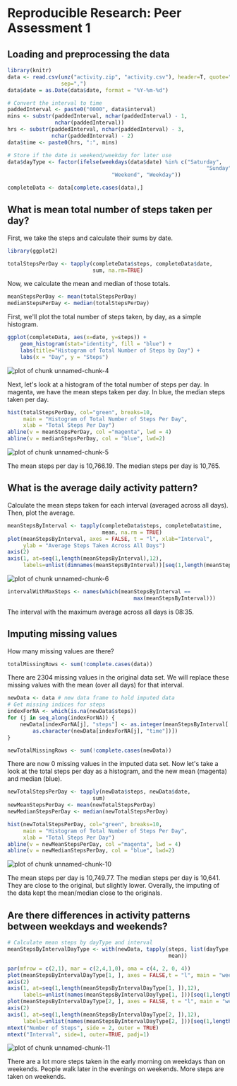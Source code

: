 # Reproducible Research: Peer Assessment 1



## Loading and preprocessing the data


```r
library(knitr)
data <- read.csv(unz("activity.zip", "activity.csv"), header=T, quote="\"",
                 sep=",")
data$date = as.Date(data$date, format = "%Y-%m-%d")

# Convert the interval to time
paddedInterval <- paste0("0000", data$interval)
mins <- substr(paddedInterval, nchar(paddedInterval) - 1, 
               nchar(paddedInterval))
hrs <- substr(paddedInterval, nchar(paddedInterval) - 3, 
              nchar(paddedInterval) - 2)
data$time <- paste0(hrs, ":", mins)

# Store if the date is weekend/weekday for later use
data$dayType <- factor(ifelse(weekdays(data$date) %in% c("Saturday",
                                                               "Sunday"),
                                 "Weekend", "Weekday"))

completeData <- data[complete.cases(data),]
```



## What is mean total number of steps taken per day?

First, we take the steps and calculate their sums by date.


```r
library(ggplot2)

totalStepsPerDay <- tapply(completeData$steps, completeData$date, 
                           sum, na.rm=TRUE)
```

Now, we calculate the mean and median of those totals.


```r
meanStepsPerDay <- mean(totalStepsPerDay)
medianStepsPerDay <- median(totalStepsPerDay)
```

First, we'll plot the total number of steps taken, by day, as a simple histogram.


```r
ggplot(completeData, aes(x=date, y=steps)) + 
    geom_histogram(stat="identity", fill = "blue") +
    labs(title="Histogram of Total Number of Steps by Day") +
    labs(x = "Day", y = "Steps")
```

![plot of chunk unnamed-chunk-4](figure/unnamed-chunk-4-1.png) 

Next, let's look at a histogram of the total number of steps per day. In magenta,
we have the mean steps taken per day. In blue, the median steps taken per day.


```r
hist(totalStepsPerDay, col="green", breaks=10, 
     main = "Histogram of Total Number of Steps Per Day",
     xlab = "Total Steps Per Day")
abline(v = meanStepsPerDay, col ="magenta", lwd = 4)
abline(v = medianStepsPerDay, col = "blue", lwd=2)
```

![plot of chunk unnamed-chunk-5](figure/unnamed-chunk-5-1.png) 

The mean steps per day is 10,766.19. The median steps per day is
10,765.

## What is the average daily activity pattern?

Calculate the mean steps taken for each interval (averaged across all days).
Then, plot the average.


```r
meanStepsByInterval <- tapply(completeData$steps, completeData$time, 
                              mean, na.rm = TRUE)
plot(meanStepsByInterval, axes = FALSE, t = "l", xlab="Interval", 
     ylab = "Average Steps Taken Across All Days")
axis(2)
axis(1, at=seq(1,length(meanStepsByInterval),12), 
     labels=unlist(dimnames(meanStepsByInterval))[seq(1,length(meanStepsByInterval),12)] )
```

![plot of chunk unnamed-chunk-6](figure/unnamed-chunk-6-1.png) 


```r
intervalWithMaxSteps <- names(which(meanStepsByInterval == 
                                        max(meanStepsByInterval)))
```

The interval with the maximum average across all days is 08:35.

## Imputing missing values

How many missing values are there?


```r
totalMissingRows <- sum(!complete.cases(data))
```

There are 2304 missing values in the original data set. We will
replace these missing values with the mean (over all days) for that interval.


```r
newData <- data # new data frame to hold imputed data
# Get missing indices for steps
indexForNA <- which(is.na(newData$steps))
for (j in seq_along(indexForNA)) {
    newData[indexForNA[j], "steps"] <- as.integer(meanStepsByInterval[
        as.character(newData[indexForNA[j], "time"])])
}

newTotalMissingRows <- sum(!complete.cases(newData))
```

There are now 0 missing values in the imputed data set.
Now let's take a look at the total steps per day as a histogram, and the new
mean (magenta) and median (blue).


```r
newTotalStepsPerDay <- tapply(newData$steps, newData$date, 
                           sum)
newMeanStepsPerDay <- mean(newTotalStepsPerDay)
newMedianStepsPerDay <- median(newTotalStepsPerDay)

hist(newTotalStepsPerDay, col="green", breaks=10, 
     main = "Histogram of Total Number of Steps Per Day",
     xlab = "Total Steps Per Day")
abline(v = newMeanStepsPerDay, col ="magenta", lwd = 4)
abline(v = newMedianStepsPerDay, col = "blue", lwd=2)
```

![plot of chunk unnamed-chunk-10](figure/unnamed-chunk-10-1.png) 

The mean steps per day is 10,749.77. The median
steps per day is 10,641. They are close to the
original, but slightly lower. Overally, the imputing of the data kept the
mean/median close to the originals.

## Are there differences in activity patterns between weekdays and weekends?


```r
# Calculate mean steps by dayType and interval
meanStepsByIntervalDayType <- with(newData, tapply(steps, list(dayType, time),
                                                   mean))

par(mfrow = c(2,1), mar = c(2,4,1,0), oma = c(4, 2, 0, 4))
plot(meanStepsByIntervalDayType[1, ], axes = FALSE,t = "l", main = "weekday", ylab = "", xlab = "")
axis(2)
axis(1, at=seq(1,length(meanStepsByIntervalDayType[1, ]),12), 
     labels=unlist(names(meanStepsByIntervalDayType[1, ]))[seq(1,length(meanStepsByIntervalDayType[1, ]),12)] )
plot(meanStepsByIntervalDayType[2, ], axes = FALSE, t = "l", main = "weekend", ylab = "", xlab = "")
axis(2)
axis(1, at=seq(1,length(meanStepsByIntervalDayType[2, ]),12), 
     labels=unlist(names(meanStepsByIntervalDayType[2, ]))[seq(1,length(meanStepsByIntervalDayType[2, ]),12)] )
mtext("Number of Steps", side = 2, outer = TRUE)
mtext("Interval", side=1, outer=TRUE, padj=1)
```

![plot of chunk unnamed-chunk-11](figure/unnamed-chunk-11-1.png) 

There are a lot more steps taken in the early morning on weekdays than on weekends.
People walk later in the evenings on weekends. More steps are taken on weekends.
